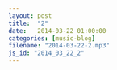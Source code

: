 ```yaml
---
layout: post
title:  "2"
date:   2014-03-22 01:00:00
categories: [music-blog]
filename: "2014-03-22-2.mp3"
js_id: "2014_03_22_2"
---
```


